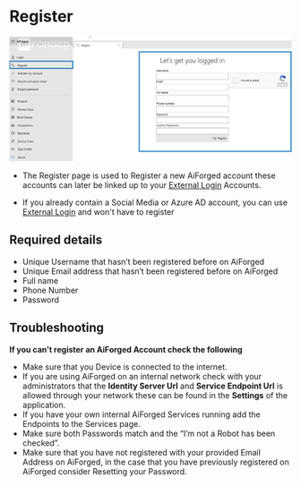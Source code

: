 # Register

![](/assets/4.png)

* The Register page is used to Register a new AiForged account these accounts can later be linked up to your [External Login](login.md) Accounts.

* If you already contain a Social Media or Azure AD account, you can use [External Login](login.md) and won't have to register

## Required details

* Unique Username that hasn’t been registered before on AiForged
* Unique Email address that hasn’t been registered before on AiForged
* Full name
* Phone Number
* Password

## Troubleshooting

**If you can’t register an AiForged Account check the following**

* Make sure that you Device is connected to the internet.
* If you are using AiForged on an internal network check with your administrators that the **Identity Server Url** and **Service Endpoint Url** is allowed through your network these can be found in the **Settings** of the application.
* If you have your own internal AiForged Services running add the Endpoints to the Services page.
* Make sure both Passwords match and the “I’m not a Robot has been checked”.
* Make sure that you have not registered with your provided Email Address on AiForged, in the case that you have previously registered on AiForged consider Resetting your Password.

